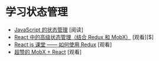 # 学习状态管理

* [JavaScript 的状态管理](https://codeburst.io/state-management-in-javascript-15d0d98837e1) [阅读]
* [React 中的高级状态管理（结合 Redux 和 MobX）](https://frontendmasters.com/courses/react-state/) [观看][$]
* [React js 课堂 —— 如何使用 Redux](https://www.youtube.com/watch?v=1w-oQ-i1XB8&list=PLoYCgNOIyGADILc3iUJzygCqC8Tt3bRXt) [观看]
* [超赞的 MobX + React](https://www.youtube.com/watch?v=_q50BXqkAfI&t=10s) [观看]






























